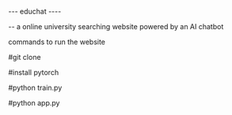 ---  educhat  ----

-- a online university searching website powered by an AI chatbot

commands to run the website

#git clone <url>

#install pytorch

#python train.py

#python app.py

